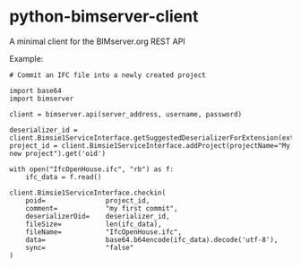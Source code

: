 # python-bimserver-client
A minimal client for the BIMserver.org REST API

Example:

    # Commit an IFC file into a newly created project
    
    import base64
    import bimserver
    
    client = bimserver.api(server_address, username, password)
    
    deserializer_id = client.Bimsie1ServiceInterface.getSuggestedDeserializerForExtension(extension="ifc").get('oid')
    project_id = client.Bimsie1ServiceInterface.addProject(projectName="My new project").get('oid')
    
    with open("IfcOpenHouse.ifc", "rb") as f:
        ifc_data = f.read()
        
    client.Bimsie1ServiceInterface.checkin(
        poid=               project_id,
        comment=            "my first commit",
        deserializerOid=    deserializer_id,
        fileSize=           len(ifc_data),
        fileName=           "IfcOpenHouse.ifc",
        data=               base64.b64encode(ifc_data).decode('utf-8'),
        sync=               "false"
    )
